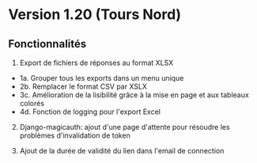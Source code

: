 # Version 1.20 (Tours Nord)

## Fonctionnalités
1. Export de fichiers de réponses au format XLSX
- 1a. Grouper tous les exports dans un menu unique
- 2b. Remplacer le format CSV par XSLX
- 3c. Amélioration de la lisibilité grâce à la mise en page et aux tableaux colorés
- 4d. Fonction de logging pour l'export Excel

2. Django-magicauth: ajout d'une page d'attente pour résoudre les problèmes d'invalidation de token

3. Ajout de la durée de validité du lien dans l'email de connection
